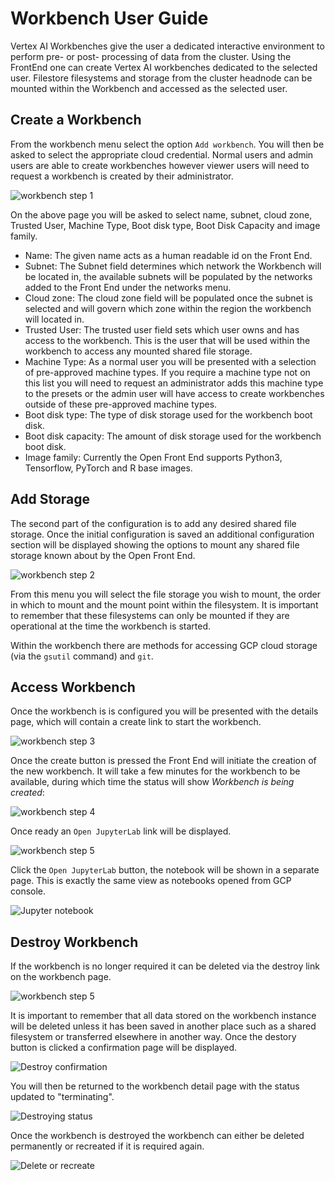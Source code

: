 # Workbench User Guide

Vertex AI Workbenches give the user a dedicated interactive environment to
perform pre- or post- processing of data from the cluster. Using the FrontEnd
one can create Vertex AI workbenches dedicated to the selected user. Filestore
filesystems and storage from the cluster headnode can be mounted within the
Workbench and accessed as the selected user.

## Create a Workbench

From the workbench menu select the option `Add workbench`. You will then be
asked to select the appropriate cloud credential. Normal users and admin users
are able to create workbenches however viewer users will need to request a
workbench is created by their administrator.

![workbench step 1](../images/create1.png)

On the above page you will be asked to select name, subnet, cloud zone, Trusted
User, Machine Type, Boot disk type, Boot Disk Capacity and image family.

- Name: The given name acts as a human readable id on the Front End.
- Subnet: The Subnet field determines which network the Workbench will be
  located in, the available subnets will be populated by the networks added to
  the Front End under the networks menu.
- Cloud zone: The cloud zone field will be populated once the subnet is
  selected and will govern which zone within the region the workbench will
  located in.
- Trusted User: The trusted user field sets which user owns and has access to
  the workbench. This is the user that will be used within the workbench to
  access any mounted shared file storage.
- Machine Type: As a normal user you will be presented with a selection of
  pre-approved machine types. If you require a machine type not on this list
  you will need to request an administrator adds this machine type to the
  presets or the admin user will have access to create workbenches outside of
  these pre-approved machine types.
- Boot disk type: The type of disk storage used for the workbench boot disk.
- Boot disk capacity: The amount of disk storage used for the workbench boot
  disk.
- Image family: Currently the Open Front End supports Python3, Tensorflow,
  PyTorch and R base images.

## Add Storage

The second part of the configuration is to add any desired shared file storage.
Once the initial configuration is saved an additional configuration section
will be displayed showing the options to mount any shared file storage known
about by the Open Front End.

![workbench step 2](../images/create2.png)

From this menu you will select the file storage you wish to mount, the order in
which to mount and the mount point within the filesystem. It is important to
remember that these filesystems can only be mounted if they are operational at
the time the workbench is started.

Within the workbench there are methods for accessing GCP cloud storage (via the
`gsutil` command) and `git`.

## Access Workbench

Once the workbench is is configured you will be presented with the details
page, which will contain a create link to start the workbench.

![workbench step 3](../images/create3.png)

Once the create button is pressed the Front End will initiate the creation of
the new workbench. It will take a few minutes for the workbench to be
available, during which time the status will show *Workbench is being created*:

![workbench step 4](../images/create4.png)

Once ready an `Open JupyterLab` link will be displayed.

![workbench step 5](../images/create5.png)

Click the `Open JupyterLab` button, the notebook will be shown in a separate
page. This is exactly the same view as notebooks opened from GCP console.

![Jupyter notebook](../images/JupyterLab.png)

## Destroy Workbench

If the workbench is no longer required it can be deleted via the destroy link
on the workbench page.

![workbench step 5](../images/create5.png)

It is important to remember that all data stored on the workbench instance will
be deleted unless it has been saved in another place such as a shared
filesystem or transferred elsewhere in another way. Once the destory button is
clicked a confirmation page will be displayed.

![Destroy confirmation](../images/destroy_confirm.png)

You will then be returned to the workbench detail page with the status updated
to "terminating".

![Destroying status](../images/destroying_status.png)

Once the workbench is destroyed the workbench can either be deleted permanently
or recreated if it is required again.

![Delete or recreate](../images/delete.png)

